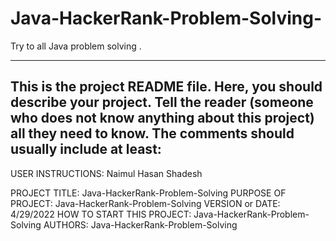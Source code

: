 # Java-HackerRank-Problem-Solving-
Try to all Java problem solving . 



------------------------------------------------------------------------
This is the project README file. Here, you should describe your project.
Tell the reader (someone who does not know anything about this project)
all they need to know. The comments should usually include at least:
------------------------------------------------------------------------

USER INSTRUCTIONS: Naimul Hasan Shadesh

PROJECT TITLE:             Java-HackerRank-Problem-Solving
PURPOSE OF PROJECT:        Java-HackerRank-Problem-Solving
VERSION or DATE:           4/29/2022
HOW TO START THIS PROJECT: Java-HackerRank-Problem-Solving
AUTHORS:                   Java-HackerRank-Problem-Solving
